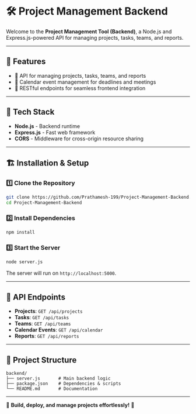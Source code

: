 # 🛠️ Project Management Backend

Welcome to the **Project Management Tool (Backend)**, a Node.js and Express.js-powered API for managing projects, tasks, teams, and reports.

---

## 🚀 Features

- 🔹 API for managing projects, tasks, teams, and reports
- 🔹 Calendar event management for deadlines and meetings
- 🔹 RESTful endpoints for seamless frontend integration

---

## 🧰 Tech Stack

- **Node.js** - Backend runtime
- **Express.js** - Fast web framework
- **CORS** - Middleware for cross-origin resource sharing

---

## 🏗️ Installation & Setup

### 1️⃣ Clone the Repository

```sh
git clone https://github.com/Prathamesh-199/Project-Management-Backend.git
cd Project-Management-Backend
```

### 2️⃣ Install Dependencies

```sh
npm install
```

### 3️⃣ Start the Server

```sh
node server.js
```

The server will run on `http://localhost:5000`.

---

## 📡 API Endpoints

- **Projects**: `GET /api/projects`
- **Tasks**: `GET /api/tasks`
- **Teams**: `GET /api/teams`
- **Calendar Events**: `GET /api/calendar`
- **Reports**: `GET /api/reports`

---

## 📂 Project Structure

```
backend/
├── server.js       # Main backend logic
├── package.json    # Dependencies & scripts
└── README.md       # Documentation
```

---

🎉 **Build, deploy, and manage projects effortlessly!** 🚀

